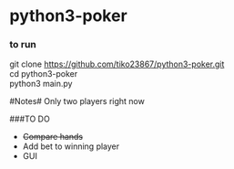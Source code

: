 # python3-poker #

### to run ###

git clone https://github.com/tiko23867/python3-poker.git  <br />
cd python3-poker  <br />
python3 main.py

#Notes#
Only two players right now

###TO DO
 - ~~Compare hands~~
 - Add bet to winning player
 - GUI

